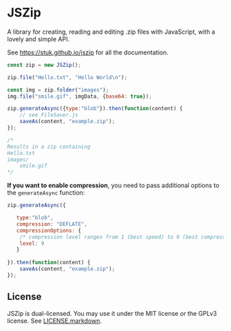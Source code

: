 JSZip
=====

A library for creating, reading and editing .zip files with JavaScript, with a
lovely and simple API.

See https://stuk.github.io/jszip for all the documentation.

```javascript
const zip = new JSZip();

zip.file("Hello.txt", "Hello World\n");

const img = zip.folder("images");
img.file("smile.gif", imgData, {base64: true});

zip.generateAsync({type:"blob"}).then(function(content) {
    // see FileSaver.js
    saveAs(content, "example.zip");
});

/*
Results in a zip containing
Hello.txt
images/
    smile.gif
*/
```

**If you want to enable compression**, you need to pass additional options to the `generateAsync` function:

```javascript
zip.generateAsync({

   type:"blob",
   compression: "DEFLATE",
   compressionOptions: {
    /* compression level ranges from 1 (best speed) to 9 (best compression) */
    level: 9
   }
        
}).then(function(content) {
    saveAs(content, "example.zip");
});

```

License
-------

JSZip is dual-licensed. You may use it under the MIT license *or* the GPLv3
license. See [LICENSE.markdown](LICENSE.markdown).
